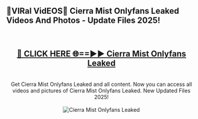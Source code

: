 <h2>🔴VIRal VidEOS🔴 Cierra Mist Onlyfans Leaked Videos And Photos - Update Files 2025!</h2>
<br>
<div align="center">
<h2><a href="https://virallinks.top/Hdb6NB" rel="nofollow">🔴 CLICK HERE 🌐==►► Cierra Mist Onlyfans Leaked</a></h2>
<br>
Get Cierra Mist Onlyfans Leaked and all content. Now you can access all videos and pictures of Cierra Mist Onlyfans Leaked. New Updated Files 2025!
<br>
<br>
<a href="https://virallinks.top/Hdb6NB" rel="nofollow" data-target="animated-image.originalLink"><img src="https://i.imgur.com/dJHk4Zq.gif)" alt="Cierra Mist Onlyfans Leaked" style="max-width: 100%; display: inline-block;" data-target="animated-image.originalImage"></a>
</div>
<br>
